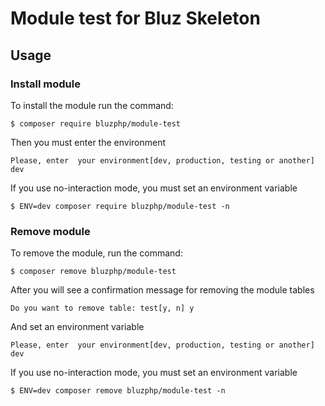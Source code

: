 # Module test for Bluz Skeleton

Usage
-------------------------
### Install module
To install the module run the command:
  

    $ composer require bluzphp/module-test

Then you must enter the environment


    Please, enter  your environment[dev, production, testing or another] dev



If you use no-interaction mode, you must set an environment variable
  

    $ ENV=dev composer require bluzphp/module-test -n


### Remove module
To remove the module, run the command:
    

    $ composer remove bluzphp/module-test


After you will see a confirmation message for removing the module tables

    Do you want to remove table: test[y, n] y

And set an environment variable
    

    Please, enter  your environment[dev, production, testing or another] dev

    
If you use no-interaction mode, you must set an environment variable
  

    $ ENV=dev composer remove bluzphp/module-test -n



    
